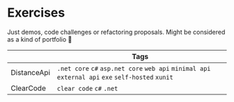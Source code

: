 # Exercises

Just demos, code challenges or refactoring proposals.
Might be considered as a kind of portfolio :dash:

|								| Tags	|
| -----							| ----- |
| DistanceApi					| `.net core` `c#` `asp.net core` `web api` `minimal api` `external api` `exe` `self-hosted` `xunit`	|
| ClearCode						| `clear code` `c#` `.net` |